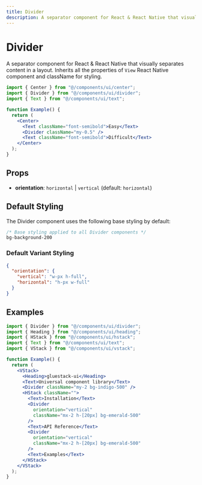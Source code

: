 ```yaml
---
title: Divider
description: A separator component for React & React Native that visually separates content in a layout.
---
```


# Divider

A separator component for React & React Native that visually separates content in a layout. Inherits all the properties of `View` React Native component and className for styling.

```jsx
import { Center } from "@/components/ui/center";
import { Divider } from "@/components/ui/divider";
import { Text } from "@/components/ui/text";

function Example() {
  return (
    <Center>
      <Text className="font-semibold">Easy</Text>
      <Divider className="my-0.5" />
      <Text className="font-semibold">Difficult</Text>
    </Center>
  );
}
```

## Props

- **orientation**: `horizontal` | `vertical` (default: `horizontal`)

## Default Styling

<!-- BASE_STYLE_START -->

The Divider component uses the following base styling by default:

```css
/* Base styling applied to all Divider components */
bg-background-200
```

<!-- BASE_STYLE_END -->

### Default Variant Styling

<!-- VARIANT_STYLES_START -->

```json
{
  "orientation": {
    "vertical": "w-px h-full",
    "horizontal": "h-px w-full"
  }
}
```

<!-- VARIANT_STYLES_END -->

## Examples

```jsx
import { Divider } from "@/components/ui/divider";
import { Heading } from "@/components/ui/heading";
import { HStack } from "@/components/ui/hstack";
import { Text } from "@/components/ui/text";
import { VStack } from "@/components/ui/vstack";

function Example() {
  return (
    <VStack>
      <Heading>gluestack-ui</Heading>
      <Text>Universal component library</Text>
      <Divider className="my-2 bg-indigo-500" />
      <HStack className="">
        <Text>Installation</Text>
        <Divider
          orientation="vertical"
          className="mx-2 h-[20px] bg-emerald-500"
        />
        <Text>API Reference</Text>
        <Divider
          orientation="vertical"
          className="mx-2 h-[20px] bg-emerald-500"
        />
        <Text>Examples</Text>
      </HStack>
    </VStack>
  );
}
```
